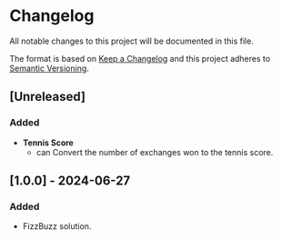# Changelog

All notable changes to this project will be documented in this file.

The format is based on [Keep a Changelog](https://keepachangelog.com/en/1.0.0/) and this project adheres to [Semantic Versioning](https://semver.org/spec/v2.0.0.html).

## [Unreleased]

### Added

- **Tennis Score**
    - can Convert the number of exchanges won to the tennis score.

## [1.0.0] - 2024-06-27

### Added

- FizzBuzz solution.